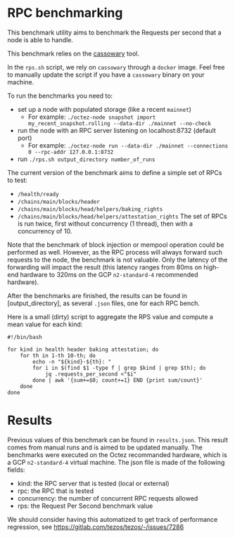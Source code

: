 # RPC benchmarking

This benchmark utility aims to benchmark the Requests per second that
a node is able to handle.

This benchmark relies on the
[cassowary](https://github.com/rogerwelin/cassowary) tool.

In the `rps.sh` script, we rely on `cassowary` through a `docker`
image. Feel free to manually update the script if you have a `cassowary`
binary on your machine.

To run the benchmarks you need to:

- set up a node with populated storage (like a recent `mainnet`)
  - For example: `./octez-node snapshot import my_recent_snapshot.rolling --data-dir ./mainnet --no-check`
- run the node with an RPC server listening on localhost:8732 (default port)
  - For example: `./octez-node run --data-dir ./mainnet --connections 0 --rpc-addr 127.0.0.1:8732`
- run `./rps.sh output_directory number_of_runs`

The current version of the benchmark aims to define a simple set of RPCs to test:

- `/health/ready`
- `/chains/main/blocks/header`
- `/chains/main/blocks/head/helpers/baking_rights`
- `/chains/main/blocks/head/helpers/attestation_rights`
The set of RPCs is run twice, first without concurrency (1 thread),
then with a concurrency of 10.

Note that the benchmark of block injection or mempool operation could
be performed as well. However, as the RPC process will always forward
such requests to the node, the benchmark is not valuable. Only the
latency of the forwarding will impact the result (this latency ranges from
80ms on high-end hardware to 320ms on the GCP `n2-standard-4`
recommended hardware).

After the benchmarks are finished, the results can be found in
[output_directory], as several `.json` files, one for each RPC bench.

Here is a small (dirty) script to aggregate the RPS value and compute
a mean value for each kind:

```bash!
#!/bin/bash

for kind in health header baking attestation; do
	for th in 1-th 10-th; do
		echo -n "${kind}-${th}: "
		for i in $(find $1 -type f | grep $kind | grep $th); do
			jq .requests_per_second <"$i"
		done | awk '{sum+=$0; count+=1} END {print sum/count}'
	done
done

```

# Results

Previous values of this benchmark can be found in `results.json`. This
result comes from manual runs and is aimed to be updated manually. The
benchmarks were executed on the Octez recommanded hardware, which is a
GCP `n2-standard-4` virtual machine.
The json file is made of the following fields:
- kind: the RPC server that is tested (local or external)
- rpc: the RPC that is tested
- concurrency: the number of concurrent RPC requests allowed
- rps: the Request Per Second benchmark value

We should consider having this automatized to get track of performance
regression, see https://gitlab.com/tezos/tezos/-/issues/7286
